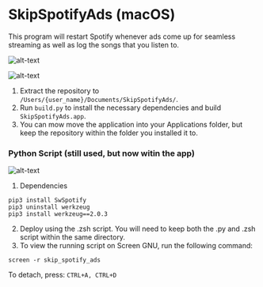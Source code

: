 # SkipSpotifyAds (macOS)
This program will restart Spotify whenever ads come up for seamless streaming as well as log the songs that you listen to.

![alt-text](https://i.imgur.com/C4AV4G6.png)

![alt-text](https://i.imgur.com/oJa7rlG.png)

1. Extract the repository to `/Users/{user_name}/Documents/SkipSpotifyAds/`.
2. Run `build.py` to install the necessary dependencies and build `SkipSpotifyAds.app`.
3. You can mow move the application into your Applications folder, but keep the repository within the folder you installed it to.


### Python Script (still used, but now witin the app)
![alt-text](https://i.imgur.com/YFOjnpl.png)

1. Dependencies
```
pip3 install SwSpotify
pip3 uninstall werkzeug
pip3 install werkzeug==2.0.3
```

2. Deploy using the .zsh script.  You will need to keep both the .py and .zsh script within the same directory.
3. To view the running script on Screen GNU, run the following command:
```
screen -r skip_spotify_ads
```
To detach, press:
```CTRL+A, CTRL+D```
